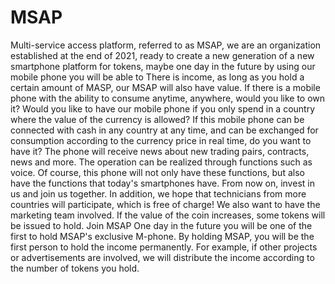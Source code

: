 # MSAP

Multi-service access platform, referred to as MSAP, we are an organization established at the end of 2021, ready to create a new generation of a new smartphone platform for tokens, maybe one day in the future by using our mobile phone you will be able to There is income, as long as you hold a certain amount of MASP, our MSAP will also have value. If there is a mobile phone with the ability to consume anytime, anywhere, would you like to own it? Would you like to have our mobile phone if you only spend in a country where the value of the currency is allowed? If this mobile phone can be connected with cash in any country at any time, and can be exchanged for consumption according to the currency price in real time, do you want to have it? The phone will receive news about new trading pairs, contracts, news and more. The operation can be realized through functions such as voice. Of course, this phone will not only have these functions, but also have the functions that today's smartphones have. From now on, invest in us and join us together. In addition, we hope that technicians from more countries will participate, which is free of charge! We also want to have the marketing team involved. If the value of the coin increases, some tokens will be issued to hold.
Join MSAP One day in the future you will be one of the first to hold MSAP's exclusive M-phone. By holding MSAP, you will be the first person to hold the income permanently. For example, if other projects or advertisements are involved, we will distribute the income according to the number of tokens you hold.
